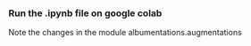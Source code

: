 ### Run the .ipynb file on google colab

Note the changes in the 
module albumentations.augmentations 

